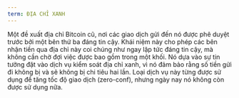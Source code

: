 ```yaml
---
term: ĐỊA CHỈ XANH
---
```


Một đề xuất địa chỉ Bitcoin cũ, nơi các giao dịch gửi đến nó được phê duyệt trước bởi một bên thứ ba đáng tin cậy. Khái niệm này cho phép các bên nhận tiền qua địa chỉ này coi chúng như ngay lập tức đáng tin cậy, mà không cần chờ đợi việc được bao gồm trong một khối. Nó dựa vào sự tin tưởng đặt vào dịch vụ kiểm soát địa chỉ xanh, vì nó đảm bảo rằng số tiền gửi đi không bị và sẽ không bị chi tiêu hai lần. Loại dịch vụ này từng được sử dụng để tăng tốc độ giao dịch (zero-conf), nhưng ngày nay nó không còn được sử dụng nữa.